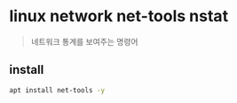# linux network net-tools nstat

> 네트워크 통계를 보여주는 명령어

## install

```sh
apt install net-tools -y
```
